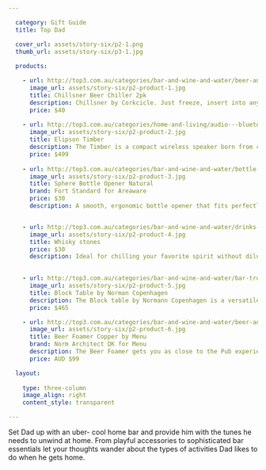 ```yaml
---

  category: Gift Guide
  title: Top Dad

  cover_url: assets/story-six/p2-1.png
  thumb_url: assets/story-six/p3-1.jpg
  
  products:

    - url: http://top3.com.au/categories/bar-and-wine-and-water/beer-and-accessories/chillsner-beer-chiller/4002c
      image_url: assets/story-six/p2-product-1.jpg
      title: Chillsner Beer Chiller 2pk
      description: Chillsner by Corkcicle. Just freeze, insert into any bottled beer and never suffer through another warm brew. Respect the beer. Chillsner is perfect for parties, tailgating and pretty much any occasion where beloved beers are enjoyed.
      price: $40
    
    - url: http://top3.com.au/categories/home-and-living/audio---bluetooth-speakers/elipson-bluetooth-speakers/elipsontimber
      image_url: assets/story-six/p2-product-2.jpg
      title: Elipson Timber
      description: The Timber is a compact wireless speaker born from cooperation between Habitat & Elipson, that works according to the Bluetooth 2.1 protocol.
      price: $499
    
    - url: http://top3.com.au/categories/bar-and-wine-and-water/bottle-openers/areaware-sphere-bottle-opener/aw-fsbon
      image_url: assets/story-six/p2-product-3.jpg
      title: Sphere Bottle Opener Natural
      brand: Fort Standard for Areaware
      price: $30
      description: A smooth, ergonomic bottle opener that fits perfectly in the palm of your hand. Made From Beechwood.


    - url: http://top3.com.au/categories/bar-and-wine-and-water/drinks---cooling-accessories/whisky-stones/whiskystone
      image_url: assets/story-six/p2-product-4.jpg
      title: Whisky stones
      price: $30
      description: Ideal for chilling your favorite spirit without diluting its flavor with melting ice.
    

    - url: http://top3.com.au/categories/bar-and-wine-and-water/bar-trolleys/nm-block-table/602205
      image_url: assets/story-six/p2-product-5.jpg
      title: Block Table by Norman Copenhagen
      description: The Block table by Normann Copenhagen is a versatile and mobile table - perfect for use as a bar trolley, or for countless other uses in the home.
      price: $465

    - url: http://top3.com.au/categories/bar-and-wine-and-water/beer-and-accessories/menu-beer-foamer/men4690239
      image_url: assets/story-six/p2-product-6.jpg
      title: Beer Foamer Copper by Menu
      brand: Norm Architect DK for Menu
      description: The Beer Foamer gets you as close to the Pub experience as you can without leaving your home. Denser beer foam will significantly increase the taste, aroma and feeling of the beer - just like beer fresh from the tap.
      price: AUD $99

  layout:
  
    type: three-column
    image_align: right
    content_style: transparent

---
```


Set Dad up with an uber- cool home bar and provide him with the tunes he needs to unwind at home. From playful accessories to sophisticated bar essentials let your thoughts wander about the types of activities Dad likes to do when he gets home.
